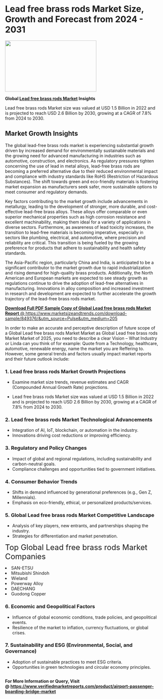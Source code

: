 <H1>Lead free brass rods Market Size, Growth and Forecast from 2024 - 2031</H1><img class="aligncenter size-medium wp-image-584254" src="https://thirdeyenews.in/wp-content/uploads/2024/09/Global-Market-Research-300x168.jpeg" alt="" width="300" height="168" /><p><strong>Global&nbsp;<a href="https://www.marketsizeandtrends.com/download-sample/849376/&amp;utm_source=Pulse&amp;utm_medium=205">Lead free brass rods Market</a> Insights</strong></p><p>Lead free brass rods Market size was valued at USD 1.5 Billion in 2022 and is projected to reach USD 2.6 Billion by 2030, growing at a CAGR of 7.8% from 2024 to 2030.</p><p><h2>Market Growth Insights</h2> <p>The global lead-free brass rods market is experiencing substantial growth driven by increased demand for environmentally sustainable materials and the growing need for advanced manufacturing in industries such as automotive, construction, and electronics. As regulatory pressures tighten concerning the use of lead in metal alloys, lead-free brass rods are becoming a preferred alternative due to their reduced environmental impact and compliance with industry standards like RoHS (Restriction of Hazardous Substances). The shift towards green and eco-friendly materials is fostering market expansion as manufacturers seek safer, more sustainable options to meet consumer and regulatory demands.</p> <p><a href="#"></a></p> <p>Key factors contributing to the market growth include advancements in metallurgy, leading to the development of stronger, more durable, and cost-effective lead-free brass alloys. These alloys offer comparable or even superior mechanical properties such as high corrosion resistance and excellent machinability, making them ideal for a variety of applications in diverse sectors. Furthermore, as awareness of lead toxicity increases, the transition to lead-free materials is becoming imperative, especially in sectors like plumbing, electrical, and automotive, where precision and reliability are critical. This transition is being fueled by the growing preference for products that adhere to sustainability and health safety standards.</p> <p>The Asia-Pacific region, particularly China and India, is anticipated to be a significant contributor to the market growth due to rapid industrialization and rising demand for high-quality brass products. Additionally, the North American and European markets are expected to see steady growth as regulations continue to drive the adoption of lead-free alternatives in manufacturing. Innovations in alloy composition and increased investment in research and development are expected to further accelerate the growth trajectory of the lead-free brass rods market.</p> <p><a href="#"></p><p><span class=""><strong>Download Full PDF Sample Copy of Global Lead free brass rods Market Report</strong> @ <a href="https://www.marketsizeandtrends.com/download-sample/849376/&amp;utm_source=Pulse&amp;utm_medium=205" target="_blank">https://www.marketsizeandtrends.com/download-sample/849376/&amp;utm_source=Pulse&amp;utm_medium=205</a></span></p><p>In order to make an accurate and perceptive description of future scope of a Global&nbsp;Lead free brass rods Market Market as Global&nbsp;Lead free brass rods Market Market of 2025, you need to describe a clear Vision &ndash; What Industry or Linda can you think of for example: Quote from a Technology, healthcare, automotive, renewable energy, name the market you are Reffering to. However, some general trends and factors usually impact market reports and their future outlook include:</p><h3>1.&nbsp;<strong>Lead free brass rods Market Growth Projections</strong></h3><ul><li>Examine market size trends, revenue estimates and CAGR (Compounded Annual Growth Rate) projections.</li><li><p>Lead free brass rods Market size was valued at USD 1.5 Billion in 2022 and is projected to reach USD 2.6 Billion by 2030, growing at a CAGR of 7.8% from 2024 to 2030.</p></li></ul><h3>2.&nbsp;<strong>Lead free brass rods Market Technological Advancements</strong></h3><ul><li>Integration of AI, IoT, blockchain, or automation in the industry.</li><li>Innovations driving cost reductions or improving efficiency.</li></ul><h3>3.&nbsp;<strong>Regulatory and Policy Changes</strong></h3><ul><li>Impact of global and regional regulations, including sustainability and carbon-neutral goals.</li><li>Compliance challenges and opportunities tied to government initiatives.</li></ul><h3>4.&nbsp;<strong>Consumer Behavior Trends</strong></h3><ul><li>Shifts in demand influenced by generational preferences (e.g., Gen Z, Millennials).</li><li>Emphasis on eco-friendly, ethical, or personalized products/services.</li></ul><h3>5.&nbsp;<strong>Global Lead free brass rods Market Competitive Landscape</strong></h3><ul><li>Analysis of key players, new entrants, and partnerships shaping the industry.</li><li>Strategies for differentiation and market penetration.</li></ul><p data-pm-slice="1 1 []"><span style="color: inherit; font-family: inherit; font-size: 25px;">Top Global Lead free brass rods Market Companies</span></p><div class="" data-test-id=""><p><li>SAN-ETSU</li><li> Mitsubishi Shindoh</li><li> Wieland</li><li> Powerway Alloy</li><li> DAECHANG</li><li> Guodong Copper</li></p></div><h3>6.&nbsp;<strong>Economic and Geopolitical Factors</strong></h3><ul><li>Influence of global economic conditions, trade policies, and geopolitical events.</li><li>Resilience of the market to inflation, currency fluctuations, or global crises.</li></ul><h3>7.&nbsp;<strong>Sustainability and ESG (Environmental, Social, and Governance)</strong></h3><ul><li>Adoption of sustainable practices to meet ESG criteria.</li><li>Opportunities in green technologies and circular economy principles.</li></ul><h2><strong style="font-size: 14px;">For More Information or Query, Visit @&nbsp;</strong><a style="background-color: #ffffff; font-size: 14px;" href="https://www.marketsizeandtrends.com/report/lead-free-brass-rods-market/" target="_blank">https://www.verifiedmarketreports.com/product/airport-passenger-boarding-bridge-market</a></h2>
